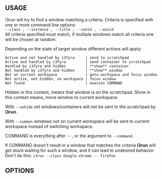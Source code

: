 
## USAGE

i3run will try to find a window matching a criteria.
Criteria is specified with one or more command line options:  
`--class , --instance , --title , --conid , --winid`  
All criteria specified must match, if multiple windows
match all criteria one will be chosen at random.  

Depending on the state of target window different actions will apply:  

    Active and not handled by i3fyra     | send to scratchpad
    Active and handled by i3fyra         | send container to scratchpad
    Handled by i3fyra and hidden         | **show** container
    Not handled by i3fyra and hidden     | **show** window
    Not on current workspace             | goto workspace and focus window
    Not active, not hidden, on workspace | focus window
    Not found                            | execute COMMAND

Hidden in this context,  means that window is on
the scratchpad. Show in this context means,  move
window to current workspace.

With `--nohide` set windows/containers will not be
sent to the scratchpad by **i3run**.  

With `--summon` windows not on current workspace
will be sent to current workspace instead of switching
workspace.

COMMAND is everything after -- , or the argument to `--command`.  

If COMMAND doesn't result in a window that matches the criteria
**i3run** will *get stuck* waiting for such a window, and it can
lead to undesired behavior.  
Don't do this: `i3run --class Google-chrome -- firefox`

## OPTIONS
